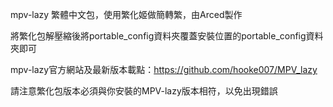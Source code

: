 mpv-lazy 繁體中文包，使用繁化姬做簡轉繁，由Arced製作

將繁化包解壓縮後將portable_config資料夾覆蓋安裝位置的portable_config資料夾即可

mpv-lazy官方網站及最新版本載點：https://github.com/hooke007/MPV_lazy

請注意繁化包版本必須與你安裝的MPV-lazy版本相符，以免出現錯誤
